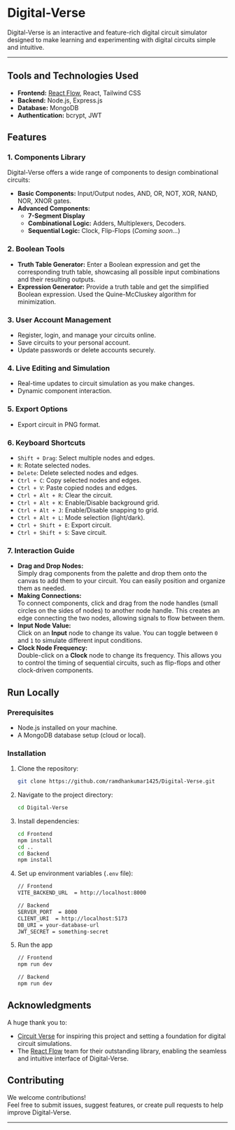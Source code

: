 ﻿# Digital-Verse

Digital-Verse is an interactive and feature-rich digital circuit simulator designed to make learning and experimenting with digital circuits simple and intuitive.

---

## Tools and Technologies Used

-   **Frontend:** [React Flow](https://reactflow.dev/), React, Tailwind CSS
-   **Backend:** Node.js, Express.js
-   **Database:** MongoDB
-   **Authentication:** bcrypt, JWT

## Features

### 1. Components Library

Digital-Verse offers a wide range of components to design combinational circuits:

-   **Basic Components:** Input/Output nodes, AND, OR, NOT, XOR, NAND, NOR, XNOR gates.
-   **Advanced Components:**
    -   **7-Segment Display**
    -   **Combinational Logic:** Adders, Multiplexers, Decoders.
    -   **Sequential Logic:** Clock, Flip-Flops (_Coming soon..._)

### 2. Boolean Tools

-   **Truth Table Generator:** Enter a Boolean expression and get the corresponding truth table, showcasing all possible input combinations and their resulting outputs.
-   **Expression Generator:** Provide a truth table and get the simplified Boolean expression. Used the Quine-McCluskey algorithm for minimization.

### 3. User Account Management

-   Register, login, and manage your circuits online.
-   Save circuits to your personal account.
-   Update passwords or delete accounts securely.

### 4. Live Editing and Simulation

-   Real-time updates to circuit simulation as you make changes.
-   Dynamic component interaction.

### 5. Export Options

-   Export circuit in PNG format.

### 6. Keyboard Shortcuts

-   `Shift + Drag`: Select multiple nodes and edges.
-   `R`: Rotate selected nodes.
-   `Delete`: Delete selected nodes and edges.
-   `Ctrl + C`: Copy selected nodes and edges.
-   `Ctrl + V`: Paste copied nodes and edges.
-   `Ctrl + Alt + R`: Clear the circuit.
-   `Ctrl + Alt + K`: Enable/Disable background grid.
-   `Ctrl + Alt + J`: Enable/Disable snapping to grid.
-   `Ctrl + Alt + L`: Mode selection (light/dark).
-   `Ctrl + Shift + E`: Export circuit.
-   `Ctrl + Shift + S`: Save circuit.

### 7. Interaction Guide

-   **Drag and Drop Nodes:**  
    Simply drag components from the palette and drop them onto the canvas to add them to your circuit. You can easily position and organize them as needed.
-   **Making Connections:**  
    To connect components, click and drag from the node handles (small circles on the sides of nodes) to another node handle. This creates an edge connecting the two nodes, allowing signals to flow between them.
-   **Input Node Value:**  
    Click on an **Input** node to change its value. You can toggle between `0` and `1` to simulate different input conditions.
-   **Clock Node Frequency:**  
    Double-click on a **Clock** node to change its frequency. This allows you to control the timing of sequential circuits, such as flip-flops and other clock-driven components.

## Run Locally

### Prerequisites

-   Node.js installed on your machine.
-   A MongoDB database setup (cloud or local).

### Installation

1. Clone the repository:
    ```bash
    git clone https://github.com/ramdhankumar1425/Digital-Verse.git
    ```
2. Navigate to the project directory:
    ```bash
    cd Digital-Verse
    ```
3. Install dependencies:
    ```bash
    cd Frontend
    npm install
    cd ..
    cd Backend
    npm install
    ```
4. Set up environment variables (`.env` file):

    ```bash
    // Frontend
    VITE_BACKEND_URL  = http://localhost:8000

    // Backend
    SERVER_PORT  = 8000
    CLIENT_URI  = http://localhost:5173
    DB_URI = your-database-url
    JWT_SECRET = something-secret
    ```

5. Run the app

    ```bash
    // Frontend
    npm run dev

    // Backend
    npm run dev
    ```

## Acknowledgments

A huge thank you to:

-   [Circuit Verse](https://circuitverse.org/) for inspiring this project and setting a foundation for digital circuit simulations.
-   The [React Flow](https://reactflow.dev/) team for their outstanding library, enabling the seamless and intuitive interface of Digital-Verse.

## Contributing

We welcome contributions!  
Feel free to submit issues, suggest features, or create pull requests to help improve Digital-Verse.

---
